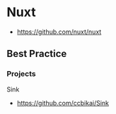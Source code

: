 # Nuxt
- https://github.com/nuxt/nuxt


## Best Practice
### Projects
Sink
- https://github.com/ccbikai/Sink
